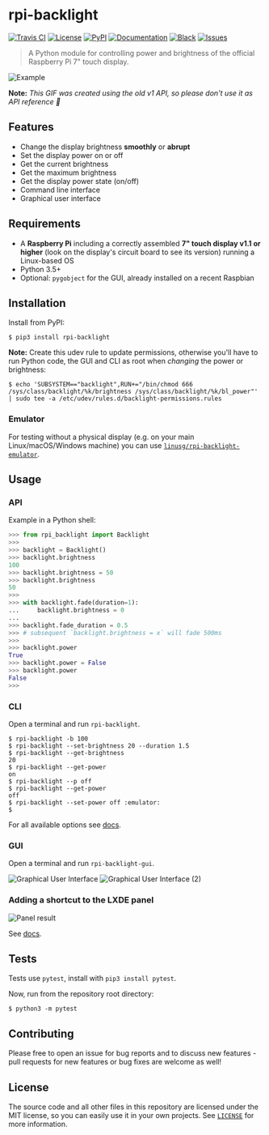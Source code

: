 # rpi-backlight

[![Travis CI](https://api.travis-ci.org/linusg/rpi-backlight.svg?branch=v2.0.0-alpha)](https://travis-ci.org/linusg/rpi-backlight)
[![License](https://img.shields.io/github/license/mashape/apistatus.svg)](ttps://github.com/linusg/rpi-backlight/blob/master/LICENSE)
[![PyPI](https://img.shields.io/pypi/v/rpi-backlight.svg)](https://pypi.org/project/rpi-backlight/)
[![Documentation](https://img.shields.io/badge/docs-latest-blue.svg)](https://rpi-backlight.readthedocs.io/en/latest/)
[![Black](https://img.shields.io/badge/code%20style-black-000000.svg)](https://github.com/ambv/black)
[![Issues](https://img.shields.io/github/issues/linusg/rpi-backlight.svg)](https://github.com/linusg/rpi-backlight/issues)

> A Python module for controlling power and brightness of the official Raspberry Pi 7" touch display.

![Example](https://raw.githubusercontent.com/linusg/rpi-backlight/v2.0.0-alpha/docs/_static/example.gif)

**Note:** _This GIF was created using the old v1 API, so please don't use it as API reference 🙂_

## Features

- Change the display brightness **smoothly** or **abrupt**
- Set the display power on or off
- Get the current brightness
- Get the maximum brightness
- Get the display power state (on/off)
- Command line interface
- Graphical user interface

## Requirements

- A **Raspberry Pi** including a correctly assembled **7" touch display v1.1 or higher**
  (look on the display's circuit board to see its version) running a Linux-based OS
- Python 3.5+
- Optional: ``pygobject`` for the GUI, already installed on a recent Raspbian

## Installation

Install from PyPI:

```console
$ pip3 install rpi-backlight
```

**Note:** Create this udev rule to update permissions, otherwise you'll have to run
Python code, the GUI and CLI as root when _changing_ the power or brightness:

```console
$ echo 'SUBSYSTEM=="backlight",RUN+="/bin/chmod 666 /sys/class/backlight/%k/brightness /sys/class/backlight/%k/bl_power"' | sudo tee -a /etc/udev/rules.d/backlight-permissions.rules
```

### Emulator

For testing without a physical display (e.g. on your main Linux/macOS/Windows machine)
you can use [`linusg/rpi-backlight-emulator`](https://github.com/linusg/rpi-backlight-emulator).

## Usage

### API

Example in a Python shell:

```python
>>> from rpi_backlight import Backlight
>>>
>>> backlight = Backlight()
>>> backlight.brightness
100
>>> backlight.brightness = 50
>>> backlight.brightness
50
>>>
>>> with backlight.fade(duration=1):
...     backlight.brightness = 0
...
>>> backlight.fade_duration = 0.5
>>> # subsequent `backlight.brightness = x` will fade 500ms
>>>
>>> backlight.power
True
>>> backlight.power = False
>>> backlight.power
False
>>>
```

### CLI

Open a terminal and run `rpi-backlight`.

```console
$ rpi-backlight -b 100
$ rpi-backlight --set-brightness 20 --duration 1.5
$ rpi-backlight --get-brightness
20
$ rpi-backlight --get-power
on
$ rpi-backlight --p off
$ rpi-backlight --get-power
off
$ rpi-backlight --set-power off :emulator:
$
```

For all available options see [docs](https://rpi-backlight.readthedocs.io/en/latest/usage.html#command-line-interface).

### GUI

Open a terminal and run `rpi-backlight-gui`.

![Graphical User Interface](https://raw.githubusercontent.com/linusg/rpi-backlight/v2.0.0-alpha/docs/_static/gui.png)
![Graphical User Interface (2)](https://raw.githubusercontent.com/linusg/rpi-backlight/v2.0.0-alpha/docs/_static/gui2.png)

### Adding a shortcut to the LXDE panel

![Panel result](https://raw.githubusercontent.com/linusg/rpi-backlight/v2.0.0-alpha/docs/_static/panel_result.png)

See [docs](https://rpi-backlight.readthedocs.io/en/latest/usage.html#adding-a-shortcut-to-the-lxde-panel).

## Tests

Tests use `pytest`, install with `pip3 install pytest`.

Now, run from the repository root directory:

```console
$ python3 -m pytest
```

## Contributing

Please free to open an issue for bug reports and to discuss new features - pull requests for new features or bug fixes are welcome as well!

## License

The source code and all other files in this repository are licensed under the MIT
license, so you can easily use it in your own projects. See [`LICENSE`](LICENSE) for
more information.
